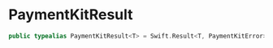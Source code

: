 # PaymentKitResult

``` swift
public typealias PaymentKitResult<T> = Swift.Result<T, PaymentKitError>
```
